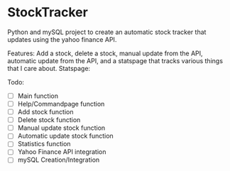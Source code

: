 # StockTracker

Python and mySQL project to create an automatic stock tracker that updates using the yahoo finance API. 

Features:
Add a stock, delete a stock, manual update from the API, automatic update from the API, and a statspage that tracks various things that I care about. 
  Statspage:

Todo:
- [ ] Main function
- [ ] Help/Commandpage function
- [ ] Add stock function
- [ ] Delete stock function
- [ ] Manual update stock function
- [ ] Automatic update stock function
- [ ] Statistics function
- [ ] Yahoo Finance API integration
- [ ] mySQL Creation/Integration
